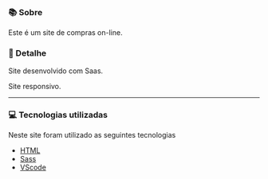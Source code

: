 ### 📚 Sobre

Este é um site de compras on-line.

### 🎨 Detalhe

Site desenvolvido com Saas.

Site responsivo.

<hr>

### 💻 Tecnologias utilizadas

Neste site foram utilizado as seguintes tecnologias

- [HTML](https://www.w3schools.com/html/)
- [Sass](https://sass-lang.com/)
- [VScode](https://code.visualstudio.com/)
